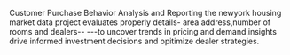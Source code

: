 Customer Purchase Behavior Analysis and Reporting
          the newyork housing market data project evaluates properly details- area address,number of rooms and dealers--
          ---to uncover trends in pricing and demand.insights drive informed investment decisions and opitimize dealer strategies.
